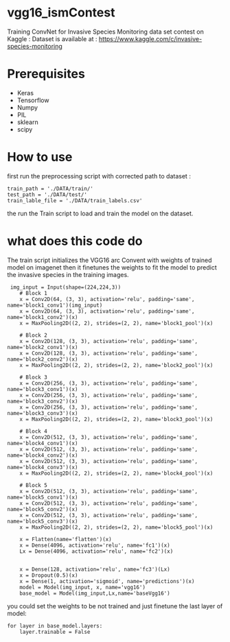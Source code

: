 # vgg16_ismContest
Training ConvNet for Invasive Species Monitoring data set contest on Kaggle : 
Dataset is available at : https://www.kaggle.com/c/invasive-species-monitoring

# Prerequisites
- Keras
- Tensorflow
- Numpy
- PIL
- sklearn
- scipy 

# How to use
first run the preprocessing script with corrected path to dataset :
```
train_path = './DATA/train/'
test_path = './DATA/test/'
train_lable_file = './DATA/train_labels.csv'
```
the run the Train script to load and train the model on the dataset.

# what does this code do
The train script initializes the VGG16 arc Convent with weights of trained model on imagenet then it finetunes the weights to fit the model to predict the invasive species in the training images.
```
 img_input = Input(shape=(224,224,3))
    # Block 1
    x = Conv2D(64, (3, 3), activation='relu', padding='same', name='block1_conv1')(img_input)
    x = Conv2D(64, (3, 3), activation='relu', padding='same', name='block1_conv2')(x)
    x = MaxPooling2D((2, 2), strides=(2, 2), name='block1_pool')(x)

    # Block 2
    x = Conv2D(128, (3, 3), activation='relu', padding='same', name='block2_conv1')(x)
    x = Conv2D(128, (3, 3), activation='relu', padding='same', name='block2_conv2')(x)
    x = MaxPooling2D((2, 2), strides=(2, 2), name='block2_pool')(x)

    # Block 3
    x = Conv2D(256, (3, 3), activation='relu', padding='same', name='block3_conv1')(x)
    x = Conv2D(256, (3, 3), activation='relu', padding='same', name='block3_conv2')(x)
    x = Conv2D(256, (3, 3), activation='relu', padding='same', name='block3_conv3')(x)
    x = MaxPooling2D((2, 2), strides=(2, 2), name='block3_pool')(x)

    # Block 4
    x = Conv2D(512, (3, 3), activation='relu', padding='same', name='block4_conv1')(x)
    x = Conv2D(512, (3, 3), activation='relu', padding='same', name='block4_conv2')(x)
    x = Conv2D(512, (3, 3), activation='relu', padding='same', name='block4_conv3')(x)
    x = MaxPooling2D((2, 2), strides=(2, 2), name='block4_pool')(x)

    # Block 5
    x = Conv2D(512, (3, 3), activation='relu', padding='same', name='block5_conv1')(x)
    x = Conv2D(512, (3, 3), activation='relu', padding='same', name='block5_conv2')(x)
    x = Conv2D(512, (3, 3), activation='relu', padding='same', name='block5_conv3')(x)
    x = MaxPooling2D((2, 2), strides=(2, 2), name='block5_pool')(x)

    x = Flatten(name='flatten')(x)
    x = Dense(4096, activation='relu', name='fc1')(x)
    Lx = Dense(4096, activation='relu', name='fc2')(x)
    
    
    x = Dense(128, activation='relu', name='fc3')(Lx)
    x = Dropout(0.5)(x)
    x = Dense(1, activation='sigmoid', name='predictions')(x)
    model = Model(img_input, x, name='vgg16')
    base_model = Model(img_input,Lx,name='baseVgg16')

```

you could set the weights to be not trained and just finetune the last layer of model:
```
for layer in base_model.layers:
    layer.trainable = False 
```


